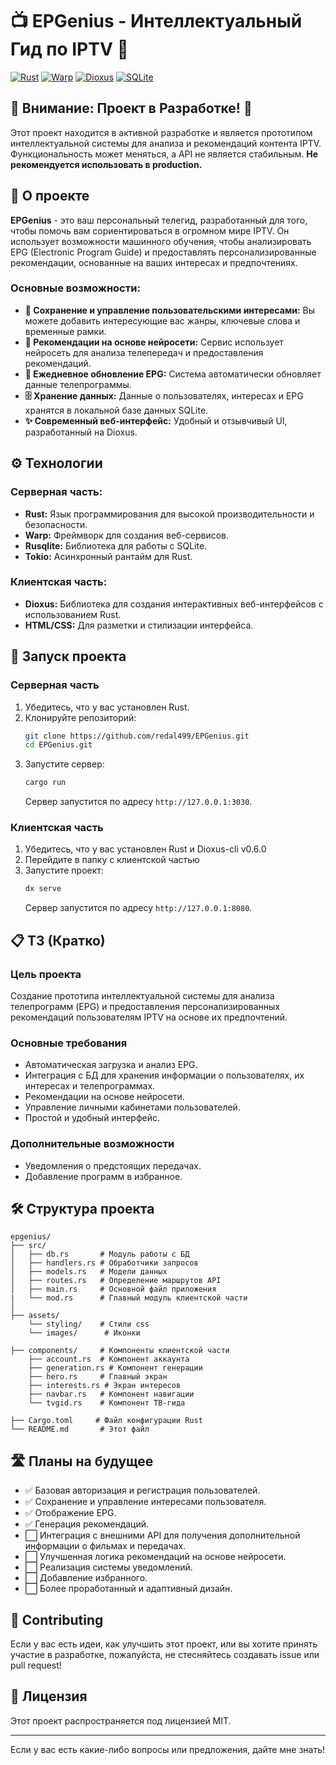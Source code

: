 # 📺 EPGenius - Интеллектуальный Гид по IPTV 🤖

[![Rust](https://img.shields.io/badge/rust-v1.70+-orange.svg)](https://www.rust-lang.org/)
[![Warp](https://img.shields.io/badge/warp-v0.3-blue.svg)](https://crates.io/crates/warp)
[![Dioxus](https://img.shields.io/badge/dioxus-v0.5-brightgreen.svg)](https://dioxus.rs/)
[![SQLite](https://img.shields.io/badge/sqlite-3-yellowgreen.svg)](https://www.sqlite.org/index.html)


## 🚧 Внимание: Проект в Разработке! 🚧

Этот проект находится в активной разработке и является прототипом интеллектуальной системы для анализа и рекомендаций контента IPTV.  Функциональность может меняться, а API не является стабильным. **Не рекомендуется использовать в production.**

## 🤔 О проекте

**EPGenius** - это ваш персональный телегид, разработанный для того, чтобы помочь вам сориентироваться в огромном мире IPTV. Он использует возможности машинного обучения, чтобы анализировать EPG (Electronic Program Guide) и предоставлять персонализированные рекомендации, основанные на ваших интересах и предпочтениях.

### Основные возможности:
*   **💾 Сохранение и управление пользовательскими интересами:** Вы можете добавить интересующие вас жанры, ключевые слова и временные рамки.
*   **🤖 Рекомендации на основе нейросети:** Сервис использует нейросеть для анализа телепередач и предоставления рекомендаций. 
*   **📅 Ежедневное обновление EPG:**  Система автоматически обновляет данные телепрограммы.
*   **🗄️ Хранение данных:** Данные о пользователях, интересах и EPG хранятся в локальной базе данных SQLite.
*   **✨ Современный веб-интерфейс:** Удобный и отзывчивый UI, разработанный на Dioxus.

## ⚙️ Технологии

### Серверная часть:
*   **Rust:** Язык программирования для высокой производительности и безопасности.
*   **Warp:** Фреймворк для создания веб-сервисов.
*   **Rusqlite:** Библиотека для работы с SQLite.
*   **Tokio:** Асинхронный рантайм для Rust.

### Клиентская часть:
*   **Dioxus:** Библиотека для создания интерактивных веб-интерфейсов с использованием Rust.
*   **HTML/CSS:** Для разметки и стилизации интерфейса.

## 🚀 Запуск проекта

### Серверная часть

1.  Убедитесь, что у вас установлен Rust.
2.  Клонируйте репозиторий:
    ```bash
    git clone https://github.com/redal499/EPGenius.git
    cd EPGenius.git
    ```
3.  Запустите сервер:
    ```bash
    cargo run
    ```
    Сервер запустится по адресу `http://127.0.0.1:3030`.

### Клиентская часть
1.  Убедитесь, что у вас установлен Rust и Dioxus-cli v0.6.0
2.  Перейдите в папку с клиентской частью
3.  Запустите проект:
    ```bash
    dx serve
    ```
    Сервер запустится по адресу `http://127.0.0.1:8080`.

## 📋 ТЗ (Кратко)

### Цель проекта
Создание прототипа интеллектуальной системы для анализа телепрограмм (EPG) и предоставления персонализированных рекомендаций пользователям IPTV на основе их предпочтений.

### Основные требования
*   Автоматическая загрузка и анализ EPG.
*   Интеграция с БД для хранения информации о пользователях, их интересах и телепрограммах.
*   Рекомендации на основе нейросети.
*   Управление личными кабинетами пользователей.
*   Простой и удобный интерфейс.

### Дополнительные возможности
*  Уведомления о предстоящих передачах.
*   Добавление программ в избранное.

## 🛠️ Структура проекта
```
epgenius/
├── src/
│   ├── db.rs       # Модуль работы с БД
│   ├── handlers.rs # Обработчики запросов
│   ├── models.rs   # Модели данных
│   ├── routes.rs   # Определение маршрутов API
│   ├── main.rs     # Основной файл приложения
|   └── mod.rs      # Главный модуль клиентской части
│   
├── assets/
    └── styling/    # Стили css
    └── images/      # Иконки
    
├── components/     # Компоненты клиентской части
    ├── account.rs  # Компонент аккаунта
    ├── generation.rs # Компонент генерации
    ├── hero.rs     # Главный экран
    ├── interests.rs # Экран интересов
    ├── navbar.rs   # Компонент навигации
    └── tvgid.rs    # Компонент ТВ-гида
    
├── Cargo.toml     # Файл конфигурации Rust
└── README.md       # Этот файл
```

## 🛣️ Планы на будущее

*   ✅ Базовая авторизация и регистрация пользователей.
*   ✅ Сохранение и управление интересами пользователя.
*   ✅ Отображение EPG.
*   ✅ Генерация рекомендаций.
*   ⬜  Интеграция с внешними API для получения дополнительной информации о фильмах и передачах.
*   ⬜  Улучшенная логика рекомендаций на основе нейросети.
*   ⬜  Реализация системы уведомлений.
*   ⬜  Добавление избранного.
*   ⬜  Более проработанный и адаптивный дизайн.

## 🤝 Contributing

Если у вас есть идеи, как улучшить этот проект, или вы хотите принять участие в разработке, пожалуйста, не стесняйтесь создавать issue или pull request!

## 📜 Лицензия

Этот проект распространяется под лицензией MIT.

---
Если у вас есть какие-либо вопросы или предложения, дайте мне знать!
